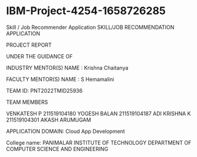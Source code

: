 # IBM-Project-4254-1658726285
Skill / Job Recommender Application
              SKILL/JOB RECOMMENDATION APPLICATION




PROJECT REPORT


UNDER THE GUIDANCE OF

INDUSTRY MENTOR(S) NAME	:	Krishna Chaitanya

FACULTY MENTOR(S) NAME	:	S Hemamalini


TEAM ID: PNT2022TMID25936


TEAM MEMBERS

VENKATESH P	211519104180
YOGESH BALAN	 211519104187
ADI KRISHNA K	 211519104301
AKASH ARUMUGAM	


APPLICATION DOMAIN: Cloud App Development


College name: PANIMALAR INSTITUTE OF TECHNOLOGY
DEPARTMENT OF COMPUTER SCIENCE AND ENGINEERING
